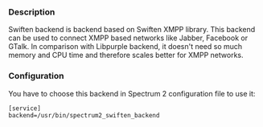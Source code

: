 ### Description

Swiften backend is backend based on Swiften XMPP library. This backend can be used to connect XMPP based networks like Jabber, Facebook or GTalk. In comparison with Libpurple backend, it doesn't need so much memory and CPU time and therefore scales better for XMPP networks.

### Configuration

You have to choose this backend in Spectrum 2 configuration file to use it:

	[service]
	backend=/usr/bin/spectrum2_swiften_backend

